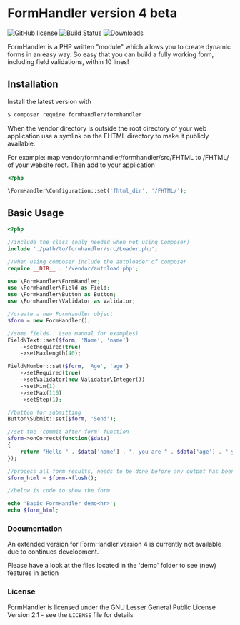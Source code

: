 # FormHandler version 4 beta

[![GitHub license](https://img.shields.io/badge/license-GPLv2-blue.svg)](https://raw.githubusercontent.com/FormHandler/FormHandler/master/LICENSE)
[![Build Status](https://travis-ci.org/FormHandler/FormHandler.svg?branch=master)](https://travis-ci.org/FormHandler/FormHandler)
[![Downloads](https://img.shields.io/packagist/dt/formhandler/formhandler.svg)](https://packagist.org/packages/formhandler/formhandler)

FormHandler is a PHP written "module" which allows you to create dynamic forms in an easy way.
So easy that you can build a fully working form, including field validations, within 10 lines!

## Installation

Install the latest version with

```bash
$ composer require formhandler/formhandler
```

When the vendor directory is outside the root directory of your web application use a symlink on the FHTML directory to make it publicly available.

For example: map vendor/formhandler/formhandler/src/FHTML to /FHTML/ of your website root. Then add to your application

```php
<?php

\FormHandler\Configuration::set('fhtml_dir', '/FHTML/');
```

## Basic Usage

```php
<?php

//include the class (only needed when not using Composer)
include './path/to/formhandler/src/Loader.php';

//when using composer include the autoloader of composer
require __DIR__ . '/vendor/autoload.php';

use \FormHandler\FormHandler;
use \FormHandler\Field as Field;
use \FormHandler\Button as Button;
use \FormHandler\Validator as Validator;

//create a new FormHandler object
$form = new FormHandler();

//some fields.. (see manual for examples)
Field\Text::set($form, 'Name', 'name')
    ->setRequired(true)
    ->setMaxlength(40);

Field\Number::set($form, 'Age', 'age')
    ->setRequired(true)
    ->setValidator(new Validator\Integer())
    ->setMin(1)
    ->setMax(110)
    ->setStep(1);

//button for submitting
Button\Submit::set($form, 'Send');

//set the 'commit-after-form' function
$form->onCorrect(function($data)
{
    return "Hello " . $data['name'] . ", you are " . $data['age'] . " years old!";
});

//process all form results, needs to be done before any output has been done
$form_html = $form->flush();

//below is code to show the form

echo 'Basic FormHandler demo<hr>';
echo $form_html;
```

### Documentation

An extended version for FormHandler version 4 is currently not available due to continues development.

Please have a look at the files located in the 'demo' folder to see (new) features in action

### License

FormHandler is licensed under the GNU Lesser General Public License Version 2.1 - see the `LICENSE` file for details